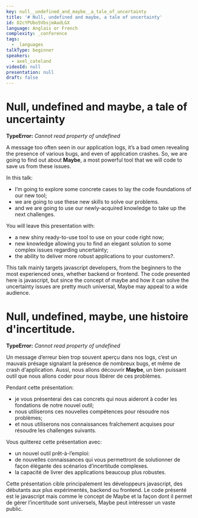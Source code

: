 ```yaml
---
key: null__undefined_and_maybe__a_tale_of_uncertainty
title: '# Null, undefined and maybe, a tale of uncertainty'
id: D2cYPUbo5VbsjmAadLGX
language: Anglais or French
complexity: _conference
tags:
  - _languages
talkType: beginner
speakers:
  - axel_cateland
videoId: null
presentation: null
draft: false
---
```

# Null, undefined and maybe, a tale of uncertainty

**TypeError:** *Cannot read property of undefined*

A message too often seen in our application logs, it’s a bad omen revealing the presence of various bugs, and even of application crashes. So, we are going to find out about **Maybe**, a most powerful tool that we will code to save us from these issues.

In this talk:
- I’m going to explore some concrete cases to lay the code foundations of our new tool;
- we are going to use these new skills to solve our problems.
- and we are going to use our newly-acquired knowledge to take up the next challenges.

You will leave this presentation with:
- a new shiny ready-to-use tool to use on your code right now;
- new knowledge allowing you to find an elegant solution to some complex issues regarding uncertainty;
- the ability to deliver more robust applications to your customers?.

This talk mainly targets javascript developers, from the beginners to the most experienced ones, whether backend or frontend. The code presented here is javascript, but since the concept of maybe and how it can solve the uncertainty issues are pretty much universal, Maybe may appeal to a wide audience.


# Null, undefined, maybe, une histoire d'incertitude.

**TypeError:** *Cannot read property of undefined*

Un message d’erreur bien trop souvent aperçu dans nos logs, c’est un mauvais présage signalant la présence de nombreux bugs, et même de crash d'application. Aussi, nous allons découvrir **Maybe**, un bien puissant outil que nous allons coder pour nous libérer de ces problèmes.

Pendant cette présentation:
- je vous présenterai des cas concrets qui nous aideront à coder les fondations de notre nouvel outil;
- nous utiliserons ces nouvelles compétences pour résoudre nos problèmes;
- et nous utiliserons nos connaissances fraîchement acquises pour résoudre les challenges suivants.

Vous quitterez cette présentation avec:
- un nouvel outil prêt-à-l’emploi:
- de nouvelles connaissances qui vous permettront de solutionner de façon élégante des scénarios d’incertitude complexes.
- la capacité de livrer des applications beaucoup plus robustes.

Cette présentation cible principalement les développeurs javascript, des débutants aux plus expérimentés, backend ou frontend. Le code présenté est le javascript mais comme le concept de Maybe et la façon dont il permet de gérer l’incertitude sont universels, Maybe peut intéresser un vaste public.
